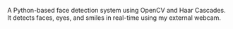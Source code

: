 A Python-based face detection system using OpenCV and Haar Cascades. It detects faces, eyes, and smiles in real-time using my external webcam.
